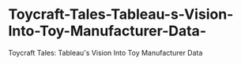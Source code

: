 # Toycraft-Tales-Tableau-s-Vision-Into-Toy-Manufacturer-Data-
Toycraft Tales: Tableau's Vision Into Toy Manufacturer  Data
